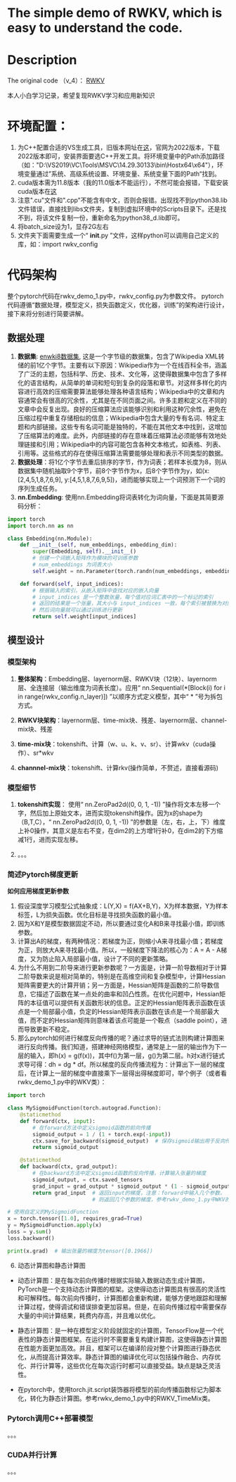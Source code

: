 # The simple demo of RWKV, which is easy to understand the code.

# Description
The original code （v_4）： [RWKV](https://github.com/BlinkDL/RWKV-LM)

本人小白学习记录，希望复现RWKV学习和应用新知识

# 环境配置：

1. 为C++配置合适的VS生成工具，旧版本网址在[这](https://visualstudio.microsoft.com/zh-hans/vs/older-downloads/)，官网为2022版本，下载2022版本即可，安装界面要选C++开发工具。将环境变量中的Path添加路径（如："D:\VS2019\VC\Tools\MSVC\14.29.30133\bin\Hostx64\x64"），环境变量通过”系统、高级系统设置、环境变量、系统变量下面的Path“找到。
2. cuda版本需为11.8版本（我的11.0版本不能运行），不然可能会报错，下载安装cuda版本在[这](https://developer.nvidia.com/cuda-toolkit-archive)
3. 注意".cu"文件和".cpp"不能含有中文，否则会报错。出现找不到python38.lib文件错误，直接找到libs文件夹，复制到虚拟环境中的Scripts目录下。还是找不到，将该文件复制一份，重新命名为python38_d.lib即可。
4. 将batch_size设为1，显存2G左右
5. 文件夹下面需要生成一个“ __init__.py ”文件，这样python可以调用自己定义的库，如：import rwkv_config

# 代码架构
整个pytorch代码在rwkv_demo_1.py中，rwkv_config.py为参数文件。 pytorch代码遵循“数据处理，模型定义，损失函数定义，优化器，训练”的架构进行设计，接下来将分别进行简要讲解。

## 数据处理
1. **数据集**: [enwki8数据集](http://prize.hutter1.net/), 这是一个字节级的数据集，包含了Wikipedia XML转储的前1亿个字节。主要有以下原因：Wikipedia作为一个在线百科全书，涵盖了广泛的主题，包括科学、历史、技术、文化等，这使得数据集中包含了多样化的语言结构，从简单的单词和短句到复杂的段落和章节。对这样多样化的内容进行高效的压缩需要算法能够处理各种语言结构；Wikipedia中的文章和内容通常会有很高的冗余性，尤其是在不同页面之间。许多主题和定义在不同的文章中会反复出现。良好的压缩算法应该能够识别和利用这种冗余性，避免在压缩过程中重复存储相似的信息；Wikipedia中包含大量的专有名词、特定主题和内部链接。这些专有名词可能是独特的，不能在其他文本中找到，这增加了压缩算法的难度。此外，内部链接的存在意味着压缩算法必须能够有效地处理链接和引用；Wikipedia中的内容可能包含各种文本格式，如表格、列表、引用等。这些格式的存在使得压缩算法需要能够处理和表示不同类型的数据。
2. **数据处理**：将1亿个字节去重后排序的字节，作为词表；若样本长度为8，则从数据集中随机抽取9个字节，前8个字节作为x，后8个字节作为y，如(x:[2,4,5,1,8,7,6,9], y:[4,5,1,8,7,6,9,5])，进而能够实现上一个词预测下一个词的序列生成任务。
3. **nn.Embedding**: 使用nn.Embedding将词表转化为词向量，下面是其简要源码分析：
```python
import torch
import torch.nn as nn

class Embedding(nn.Module):
    def __init__(self, num_embeddings, embedding_dim):
        super(Embedding, self).__init__()
        # 创建一个词嵌入矩阵作为模块的可训练参数
        # num_embeddings 为词表大小
        self.weight = nn.Parameter(torch.randn(num_embeddings, embedding_dim))

    def forward(self, input_indices):
        # 根据输入的索引，从嵌入矩阵中查找对应的嵌入向量
        # input_indices 是一个整数张量，每个值对应词汇表中的一个标记的索引
        # 返回的结果是一个张量，其大小与 input_indices 一致，每个索引被替换为对应的嵌入向量
        # 然后词向量就可以通过训练进行更新
        return self.weight[input_indices]

```

## 模型设计

### 模型架构
1. **整体架构**：Embedding层、layernorm层、RWKV块（12块）、layernorm层、全连接层（输出维度为词表长度）。应用“ nn.Sequential(*[Block(i) for i in range(rwkv_config.n_layer)]) ”以顺序方式定义模型，其中“ * ”号为拆包方式。

2. **RWKV块架构**：layernorm层、time-mix块、残差、layernorm层、channel-mix块、残差

3. **time-mix块**：tokenshift、计算（w、u、k、v、sr）、计算wkv（cuda操作）、sr*wkv

4. **channnel-mix块**：tokenshift、计算rkv(操作简单，不赘述，直接看源码)

### 模型细节

1. **tokenshift实现**： 使用“ nn.ZeroPad2d((0, 0, 1, -1)) ”操作将文本左移一个字，然后加上原始文本，进而实现tokenshift操作。因为x的shape为（B,T,C），“ nn.ZeroPad2d((0, 0, 1, -1)) ”的参数是（左，右，上，下）维度上补0操作，其意义是左右不变，在dim2的上方增1行补0，在dim2的下方缩减1行，进而实现左移。

2. 。。。

### 简述Pytorch梯度更新
**如何应用梯度更新参数**
1. 假设深度学习模型公式抽象成：L(Y,X) = f(AX+B,Y)，X为样本数据，Y为样本标签，L为损失函数。优化目标是寻找损失函数的最小值。
2. 因为X和Y是模型数据固定不动，所以要通过变化A和B来寻找最小值，即训练参数。
3. 计算出A的梯度，有两种情况：若梯度为正，则缩小A来寻找最小值；若梯度为正，则放大A来寻找最小值。所以，一般梯度下降法的核心为：A = A - A梯度，又为防止陷入局部最小值，设计了不同的更新策略。
4. 为什么不用到二阶导来进行更新参数呢？一方面是，计算一阶导数相对于计算二阶导数来说是相对简单的，特别是在高维空间和复杂模型中，计算Hessian矩阵需要更大的计算开销；另一方面是，Hessian矩阵是函数的二阶导数信息，它描述了函数在某一点处的曲率和凹凸性质。在优化问题中，Hessian矩阵的本征值可以提供有关函数形状的信息。正定的Hessian矩阵表示函数在该点是一个局部最小值，负定的Hessian矩阵表示函数在该点是一个局部最大值，而不定的Hessian矩阵则意味着该点可能是一个鞍点（saddle point），进而导致更新不稳定。
5. 那么pytorch如何进行梯度反向传播的呢？通过求导的链式法则构建计算图来进行反向传播。我们知道，搭建神经网络模型，通常是上一层的输出作为下一层的输入，即h(x) = g(f(x))，其中f()为第一层，g()为第二层。h对x进行链式求导可得：dh = dg * df。所以梯度的反向传播流程为：计算出下一层的梯度后，在计算上一层的梯度中直接乘下一层得出得梯度即可，举个例子（或者看rwkv_demo_1.py中的WKV类）：
```python
import torch

class MySigmoidFunction(torch.autograd.Function):
    @staticmethod
    def forward(ctx, input):
        # 在forward方法中定义sigmoid函数的前向传播
        sigmoid_output = 1 / (1 + torch.exp(-input))
        ctx.save_for_backward(sigmoid_output)  # 保存sigmoid输出用于反向传播计算梯度
        return sigmoid_output

    @staticmethod
    def backward(ctx, grad_output):
        # 在backward方法中定义sigmoid函数的反向传播，计算输入张量的梯度
        sigmoid_output, = ctx.saved_tensors
        grad_input = grad_output * sigmoid_output * (1 - sigmoid_output)  # sigmoid函数的导数形式
        return grad_input  # 返回input的梯度，注意：forward中输入几个参数，
                           # 则返回几个参数的梯度，参考rwkv_demo_1.py中WKV的实现

# 使用自定义的MySigmoidFunction
x = torch.tensor([1.0], requires_grad=True)
y = MySigmoidFunction.apply(x)
loss = y.sum()
loss.backward()

print(x.grad)  # 输出张量的梯度为tensor([0.1966])

```
6. 动态计算图和静态计算图
- 动态计算图：是在每次前向传播时根据实际输入数据动态生成计算图，PyTorch是一个支持动态计算图的框架。这使得动态计算图具有很高的灵活性和可解释性。每次前向传播时，计算图都会重新构建，能够方便地跟踪和理解计算过程，使得调试和错误排查更加容易。但是，在前向传播过程中需要保存大量的中间计算结果，耗费内存高，并且难以优化。

- 静态计算图：是一种在模型定义阶段就固定的计算图，TensorFlow是一个代表性的静态计算图框架。在运行时不需要重复构建计算图，这使得静态计算图在性能方面更加高效。并且，框架可以在编译阶段对整个计算图进行静态优化，从而提高计算效率。静态计算图的编译优化可以包括操作融合、内存优化、并行计算等，这些优化在每次运行时都可以直接受益。缺点是缺乏灵活性。

- 在pytorch中，使用torch.jit.script装饰器将模型的前向传播函数标记为脚本化，转化为静态计算图。参考rwkv_demo_1.py中的RWKV_TimeMix类。


### Pytorch调用C++部署模型




。。。

### CUDA并行计算


。。。



